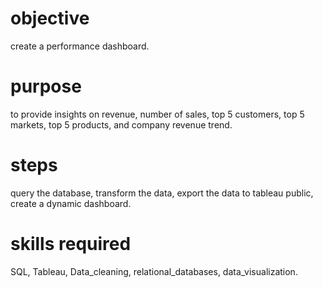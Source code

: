 # objective
create a performance dashboard.
# purpose
to provide insights on revenue, number of sales, top 5 customers, top 5 markets, top 5 products, and company revenue trend.
# steps
query the database,
transform the data,
export the data to tableau public,
create a dynamic dashboard.
# skills required
SQL, Tableau, Data_cleaning, relational_databases, data_visualization.
